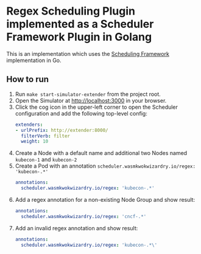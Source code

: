 # Regex Scheduling Plugin implemented as a Scheduler Framework Plugin in Golang

This is an implementation which uses the [Scheduling Framework](https://github.com/kubernetes-sigs/scheduler-plugins) implementation in Go.

## How to run

1. Run `make start-simulator-extender` from the project root.
2. Open the Simulator at [http://localhost:3000](http://localhost:3000) in your browser.
3. Click the cog icon in the upper-left corner to open the Scheduler configuration and add the following top-level config:
    ```yaml
    extenders:
    - urlPrefix: http://extender:8000/
      filterVerb: filter
      weight: 10
    ```
4. Create a Node with a default name and additional two Nodes named `kubecon-1` and `kubecon-2`
5. Create a Pod with an annotation `scheduler.wasmkwokwizardry.io/regex: 'kubecon-.*'`
    ```yaml
    annotations:
      scheduler.wasmkwokwizardry.io/regex: 'kubecon-.*'
    ```
6. Add a regex annotation for a non-existing Node Group and show result:
    ```yaml
    annotations:
      scheduler.wasmkwokwizardry.io/regex: 'cncf-.*'
    ```
7. Add an invalid regex annotation and show result:
    ```yaml
    annotations:
      scheduler.wasmkwokwizardry.io/regex: 'kubecon-.*\'
    ```
